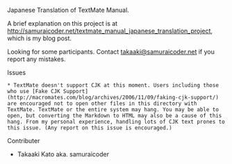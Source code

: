 Japanese Translation of TextMate Manual.

A brief explanation on this project is at <http://samuraicoder.net/textmate_manual_japanese_translation_project>, which is my blog post.

Looking for some participants.
Contact <takaaki@samuraicoder.net> if you report any mistakes.

Issues
	
	* TextMate doesn't support CJK at this moment. Users including those who use [Fake CJK Support](http://macromates.com/blog/archives/2006/11/09/faking-cjk-support/) are encouraged not to open other files in this directory with TextMate. TextMate or the entire system may hang. You may be able to open, but converting the Markdown to HTML may also be a cause of this hang. From my personal experience, handling lots of CJK text prones to this issue. (Any report on this issue is encouraged.)


Contributer
* Takaaki Kato aka. samuraicoder
